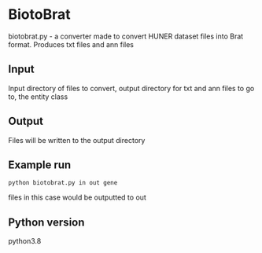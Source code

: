 # BiotoBrat
biotobrat.py - a converter made to convert HUNER dataset files into Brat format. Produces txt files and ann files

## Input
Input directory of files to convert, output directory for txt and ann files to go to, the entity class

## Output
Files will be written to the output directory

## Example run
```
python biotobrat.py in out gene
```

files in this case would be outputted to out

## Python version
python3.8
